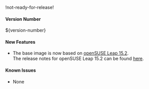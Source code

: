 !not-ready-for-release!

#### Version Number
${version-number}

#### New Features
- The base image is now based on [openSUSE Leap 15.2](https://en.opensuse.org/Portal:15.2).  
The release notes for openSUSE Leap 15.2 can be found [here](https://doc.opensuse.org/release-notes/x86_64/openSUSE/Leap/15.2/).

#### Known Issues
- None

